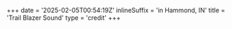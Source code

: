 +++
date = '2025-02-05T00:54:19Z'
inlineSuffix = 'in Hammond, IN'
title = 'Trail Blazer Sound'
type = 'credit'
+++
